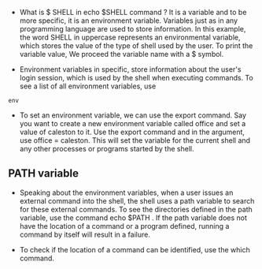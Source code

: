 * What is $ SHELL in echo $SHELL command ? It is a variable and to be more specific, it is an environment variable. Variables just as in any programming language are used   to store information. In this example, the word SHELL in uppercase represents an environmental variable, which stores the value of the type of shell used by the user.   To print the variable value, We proceed the variable name with a $ symbol.

* Environment variables in specific, store information about the user's login session, which is used by the shell when executing commands. To see a list of all environment variables, use

```
env
```

* To set an environment variable, we can use the export command. Say you want to create a new environment variable called office and set a value of caleston to it. Use     the export command and in the argument, use office = caleston. This will set the variable for the current shell and any other processes or programs started by the     shell. 

## PATH variable ## 

* Speaking about the environment variables, when a user issues an external command into the shell, the shell uses a path variable to search for these external commands. To see the directories defined in the path variable, use the command echo $PATH . If the path variable does not have the location of a command or a program defined, running a command by itself will result in a failure. 
 
* To check if the location of a command can be identified, use the which command. 
